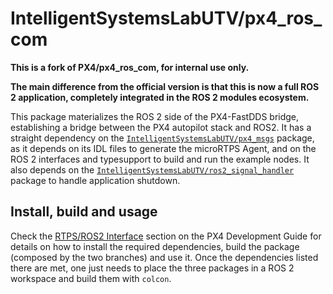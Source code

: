 # IntelligentSystemsLabUTV/px4_ros_com

**This is a fork of PX4/px4_ros_com, for internal use only.**

**The main difference from the official version is that this is now a full ROS 2 application, completely integrated in the ROS 2 modules ecosystem.**

This package materializes the ROS 2 side of the PX4-FastDDS bridge, establishing a bridge between the PX4 autopilot stack and ROS2. It has a straight dependency on the [`IntelligentSystemsLabUTV/px4_msgs`](https://github.com/IntelligentSystemsLabUTV/px4_msgs) package, as it depends on its IDL files to generate the microRTPS Agent, and on the ROS 2 interfaces and typesupport to build and run the example nodes. It also depends on the [`IntelligentSystemsLabUTV/ros2_signal_handler`](https://github.com/IntelligentSystemsLabUTV/ros2_signal_handler) package to handle application shutdown.

## Install, build and usage

Check the [RTPS/ROS2 Interface](https://dev.px4.io/en/middleware/micrortps.html) section on the PX4 Development Guide for details on how to install the required dependencies, build the package (composed by the two branches) and use it. Once the dependencies listed there are met, one just needs to place the three packages in a ROS 2 workspace and build them with `colcon`.
